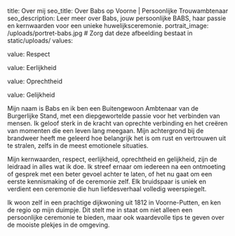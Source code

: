 title: Over mij
seo_title: Over Babs op Voorne | Persoonlijke Trouwambtenaar
seo_description: Leer meer over Babs, jouw persoonlijke BABS, haar passie en kernwaarden voor een unieke huwelijksceremonie.
portrait_image: /uploads/portret-babs.jpg # Zorg dat deze afbeelding bestaat in static/uploads/
values:

value: Respect

value: Eerlijkheid

value: Oprechtheid

value: Gelijkheid

Mijn naam is Babs en ik ben een Buitengewoon Ambtenaar van de Burgerlijke Stand, met een diepgewortelde passie voor het verbinden van mensen. Ik geloof sterk in de kracht van oprechte verbinding en het creëren van momenten die een leven lang meegaan. Mijn achtergrond bij de brandweer heeft me geleerd hoe belangrijk het is om rust en vertrouwen uit te stralen, zelfs in de meest emotionele situaties.

Mijn kernwaarden, respect, eerlijkheid, oprechtheid en gelijkheid, zijn de leidraad in alles wat ik doe. Ik streef ernaar om iedereen na een ontmoeting of gesprek met een beter gevoel achter te laten, of het nu gaat om een eerste kennismaking of de ceremonie zelf. Elk bruidspaar is uniek en verdient een ceremonie die hun liefdesverhaal volledig weerspiegelt.

Ik woon zelf in een prachtige dijkwoning uit 1812 in Voorne-Putten, en ken de regio op mijn duimpje. Dit stelt me in staat om niet alleen een persoonlijke ceremonie te bieden, maar ook waardevolle tips te geven over de mooiste plekjes in de omgeving.